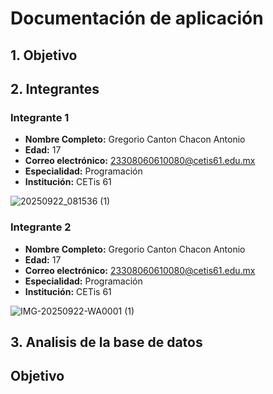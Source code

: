 # Documentación de aplicación
## 1. Objetivo

## 2. Integrantes

### Integrante 1
- **Nombre Completo:** Gregorio Canton Chacon Antonio
- **Edad:** 17
- **Correo electrónico:** 23308060610080@cetis61.edu.mx
- **Especialidad:** Programación
- **Institución:** CETis 61

 ![20250922_081536 (1)](https://github.com/user-attachments/assets/65e0086f-b532-49c2-826e-40c4782e621a)

 ### Integrante 2
- **Nombre Completo:** Gregorio Canton Chacon Antonio
- **Edad:** 17
- **Correo electrónico:** 23308060610080@cetis61.edu.mx
- **Especialidad:** Programación
- **Institución:** CETis 61

 ![IMG-20250922-WA0001 (1)](https://github.com/user-attachments/assets/3fd1b25d-e9eb-46da-abbf-5feb83e0bfdc)

## 3. Analisis de la base de datos

## Objetivo
